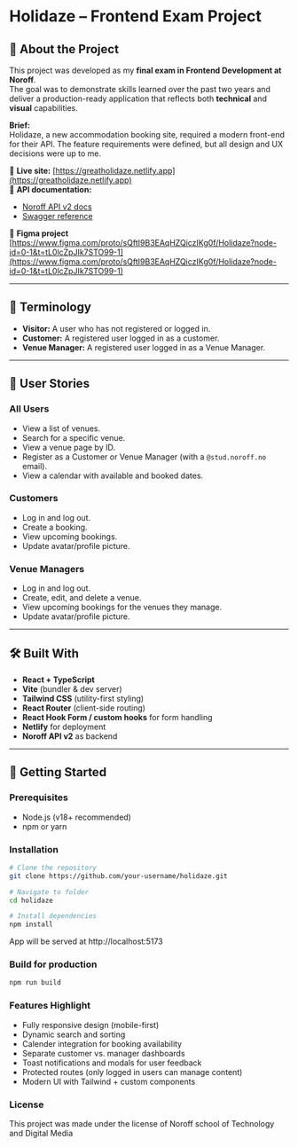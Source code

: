 # Holidaze – Frontend Exam Project

## 📖 About the Project
This project was developed as my **final exam in Frontend Development at Noroff**.  
The goal was to demonstrate skills learned over the past two years and deliver a production-ready application that reflects both **technical** and **visual** capabilities.

**Brief:**  
Holidaze, a new accommodation booking site, required a modern front-end for their API. The feature requirements were defined, but all design and UX decisions were up to me.

🔗 **Live site:** [https://greatholidaze.netlify.app](https://greatholidaze.netlify.app)  
🔗 **API documentation:**  
- [Noroff API v2 docs](https://docs.noroff.dev/docs/v2)  
- [Swagger reference](https://v2.api.noroff.dev/docs/static/index.html#/)
  
🔗 **Figma project** [https://www.figma.com/proto/sQftI9B3EAqHZQiczIKg0f/Holidaze?node-id=0-1&t=tL0lcZpJIk7STO99-1](https://www.figma.com/proto/sQftI9B3EAqHZQiczIKg0f/Holidaze?node-id=0-1&t=tL0lcZpJIk7STO99-1)

---

## 👥 Terminology
- **Visitor:** A user who has not registered or logged in.  
- **Customer:** A registered user logged in as a customer.  
- **Venue Manager:** A registered user logged in as a Venue Manager.  

---

## 📌 User Stories

### All Users
- View a list of venues.
- Search for a specific venue.
- View a venue page by ID.
- Register as a Customer or Venue Manager (with a `@stud.noroff.no` email).
- View a calendar with available and booked dates.

### Customers
- Log in and log out.
- Create a booking.
- View upcoming bookings.
- Update avatar/profile picture.

### Venue Managers
- Log in and log out.
- Create, edit, and delete a venue.
- View upcoming bookings for the venues they manage.
- Update avatar/profile picture.

---

## 🛠️ Built With
- **React + TypeScript**
- **Vite** (bundler & dev server)
- **Tailwind CSS** (utility-first styling)
- **React Router** (client-side routing)
- **React Hook Form / custom hooks** for form handling
- **Netlify** for deployment
- **Noroff API v2** as backend

---

## 🚀 Getting Started

### Prerequisites
- Node.js (v18+ recommended)
- npm or yarn

### Installation
```bash
# Clone the repository
git clone https://github.com/your-username/holidaze.git

# Navigate to folder
cd holidaze

# Install dependencies
npm install
```
App will be served at http://localhost:5173

### Build for production
```bash
npm run build
```
### Features Highlight
- Fully responsive design (mobile-first)
- Dynamic search and sorting
- Calender integration for booking availability
- Separate customer vs. manager dashboards
- Toast notifications and modals for user feedback
- Protected routes (only logged in users can manage content)
- Modern UI with Tailwind + custom components

### License
This project was made under the license of Noroff school of Technology and Digital Media

